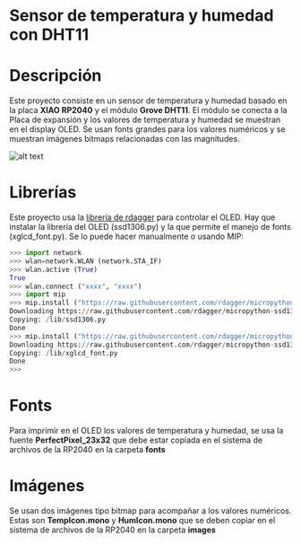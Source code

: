 # Sensor de temperatura y humedad con DHT11

# Descripción
Este proyecto consiste en un sensor de temperatura y humedad basado en la placa **XIAO RP2040** y el módulo **Grove DHT11**. El módulo se conecta a la Placa de expansión y los valores de temperatura y humedad se muestran en el display OLED.
Se usan fonts grandes para los valores numéricos y se muestran imágenes bitmaps relacionadas con las magnitudes.

![alt text](images/C3BaseOledDHT11Bitmaps.jpg)

# Librerías
Este proyecto usa la [librería de rdagger](https://github.com/rdagger/micropython-ssd1306) para controlar el OLED.
Hay que instalar la librería del OLED (ssd1306.py) y la que permite el manejo de fonts (xglcd_font.py). Se lo puede hacer manualmente o usando MIP:

```python annotate
>>> import network
>>> wlan=network.WLAN (network.STA_IF)
>>> wlan.active (True)
True
>>> wlan.connect ("xxxx", "xxxx")
>>> import mip
>>> mip.install ("https://raw.githubusercontent.com/rdagger/micropython-ssd1306/refs/heads/main/ssd1306.py")
Downloading https://raw.githubusercontent.com/rdagger/micropython-ssd1306/refs/heads/main/ssd1306.py to /lib
Copying: /lib/ssd1306.py
Done
>>> mip.install ("https://raw.githubusercontent.com/rdagger/micropython-ssd1306/refs/heads/main/xglcd_font.py")
Downloading https://raw.githubusercontent.com/rdagger/micropython-ssd1306/refs/heads/main/xglcd_font.py to /lib
Copying: /lib/xglcd_font.py
Done
>>> 

```
# Fonts
Para imprimir en el OLED los valores de temperatura y humedad, se usa la fuente **PerfectPixel_23x32** que debe estar copiada en el sistema de archivos de la RP2040 en la carpeta **fonts**

# Imágenes
Se usan dos imágenes tipo bitmap para acompañar a los valores numéricos. Estas son **TempIcon.mono** y **HumIcon.mono** que se deben copiar en el sistema de archivos de la RP2040 en la carpeta **images**


